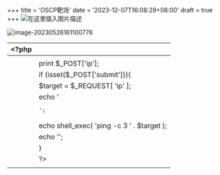 
+++
title = 'OSCP靶场'
date = '2023-12-07T16:08:29+08:00'
draft = true
+++
![在这里插入图片描述](https://img-blog.csdnimg.cn/ee2924a7ca634bb98035aa2fd90424ca.png?x-oss-process=image/watermark,type_ZmFuZ3poZW5naGVpdGk,shadow_10,text_aHR0cHM6Ly9ibG9nLmNzZG4ubmV0L3dlaXhpbl80Mzg3OTM0NA==,size_16,color_FFFFFF,t_70)

![image-20230526161100776](C:\Users\root\AppData\Roaming\Typora\typora-user-images\image-20230526161100776.png)

| <?php |                                            |
| ----- | ------------------------------------------ |
|       |                                            |
|       | print $_POST['ip'];                        |
|       | if (isset($_POST['submit'])){              |
|       | $target = $_REQUEST[ 'ip' ];               |
|       | echo '<pre>';                              |
|       | echo shell_exec( 'ping -c 3 ' . $target ); |
|       | echo '</pre>';                             |
|       | }                                          |
|       | ?>                                         |
|       | </pre>                                     |